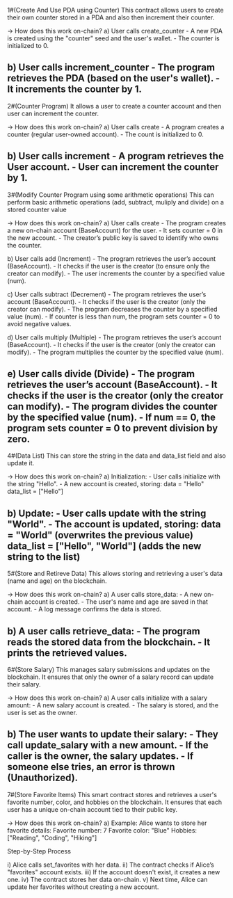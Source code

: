 1#(Create And Use PDA using Counter) This contract allows users to create their own counter stored in a PDA and also then increment their counter.

-> How does this work on-chain?
a) User calls create_counter
    - A new PDA is created using the "counter" seed and the user's wallet.
    - The counter is initialized to 0.

b) User calls increment_counter
    - The program retrieves the PDA (based on the user's wallet).
    - It increments the counter by 1.
-----------------------------------------------------------------------------------------------------------------------------------------------------
2#(Counter Program) It allows a user to create a counter account and then user can increment the counter.

-> How does this work on-chain?
a) User calls create
    - A program creates a counter (regular user-owned account).
    - The count is initialized to 0.

b) User calls increment
    - A program retrieves the User account.
    - User can increment the counter by 1.
------------------------------------------------------------------------------------------------------------------------------------------------------
3#(Modify Counter Program using some arithmetic operations) This can perform basic arithmetic operations (add, subtract, muliply and divide) on a stored counter value

-> How does this work on-chain? 
a) User calls create
    - The program creates a new on-chain account (BaseAccount) for the user.
    - It sets counter = 0 in the new account.
    - The creator’s public key is saved to identify who owns the counter.

b) User calls add (Increment)
    - The program retrieves the user’s account (BaseAccount).
    - It checks if the user is the creator (to ensure only the creator can modify).
    - The user increments the counter by a specified value (num).

c) User calls subtract (Decrement)
    - The program retrieves the user’s account (BaseAccount).
    - It checks if the user is the creator (only the creator can modify).
    - The program decreases the counter by a specified value (num).
    - If counter is less than num, the program sets counter = 0 to avoid negative values.

d) User calls multiply (Multiple)
    - The program retrieves the user’s account (BaseAccount).
    - It checks if the user is the creator (only the creator can modify).
    - The program multiplies the counter by the specified value (num).

e) User calls divide (Divide)
    - The program retrieves the user’s account (BaseAccount).
    - It checks if the user is the creator (only the creator can modify).
    - The program divides the counter by the specified value (num).
    - If num == 0, the program sets counter = 0 to prevent division by zero.
-------------------------------------------------------------------------------------------------------------------------------------------------
4#(Data List) This can store the string in the data and data_list field and also update it. 

-> How does this work on-chain?
a) Initialization:
    - User calls initialize with the string "Hello".
    - A new account is created, storing:
        data = "Hello"
        data_list = ["Hello"]

b) Update:
    - User calls update with the string "World".
    - The account is updated, storing:
        data = "World" (overwrites the previous value)
        data_list = ["Hello", "World"] (adds the new string to the list)
-------------------------------------------------------------------------------------------------------------------------------------------------
5#(Store and Retireve Data) This allows storing and retrieving a user's data (name and age) on the blockchain.

-> How does this work on-chain?
a) A user calls store_data:
    - A new on-chain account is created.
    - The user's name and age are saved in that account.
    - A log message confirms the data is stored.

b) A user calls retrieve_data:
    - The program reads the stored data from the blockchain.
    - It prints the retrieved values.
-------------------------------------------------------------------------------------------------------------------------------------------------
6#(Store Salary) This manages salary submissions and updates on the blockchain. It ensures that only the owner of a salary record can update their salary.

-> How does this work on-chain?
a) A user calls initialize with a salary amount:
    - A new salary account is created.
    - The salary is stored, and the user is set as the owner.

b) The user wants to update their salary:
    - They call update_salary with a new amount.
    - If the caller is the owner, the salary updates.
    - If someone else tries, an error is thrown (Unauthorized).
-------------------------------------------------------------------------------------------------------------------------------------------------
7#(Store Favorite Items) This smart contract stores and retrieves a user's favorite number, color, and hobbies on the blockchain. It ensures that each user has a unique on-chain account tied to their public key.

-> How does this work on-chain?
a) Example: Alice wants to store her favorite details:
    Favorite number: 7
    Favorite color: "Blue"
    Hobbies: ["Reading", "Coding", "Hiking"]

Step-by-Step Process

i) Alice calls set_favorites with her data.
ii) The contract checks if Alice’s "favorites" account exists.
iii) If the account doesn't exist, it creates a new one.
iv) The contract stores her data on-chain.
v) Next time, Alice can update her favorites without creating a new account.
    
